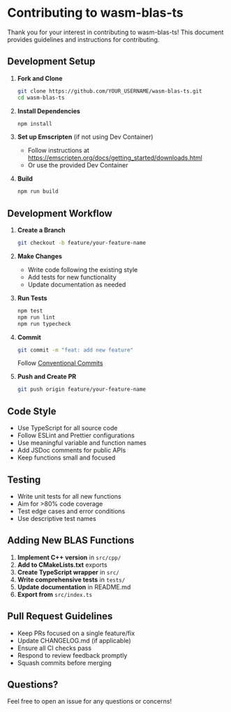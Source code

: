 # Contributing to wasm-blas-ts

Thank you for your interest in contributing to wasm-blas-ts! This document provides guidelines and instructions for contributing.

## Development Setup

1. **Fork and Clone**

   ```bash
   git clone https://github.com/YOUR_USERNAME/wasm-blas-ts.git
   cd wasm-blas-ts
   ```

2. **Install Dependencies**

   ```bash
   npm install
   ```

3. **Set up Emscripten** (if not using Dev Container)
   - Follow instructions at https://emscripten.org/docs/getting_started/downloads.html
   - Or use the provided Dev Container

4. **Build**
   ```bash
   npm run build
   ```

## Development Workflow

1. **Create a Branch**

   ```bash
   git checkout -b feature/your-feature-name
   ```

2. **Make Changes**
   - Write code following the existing style
   - Add tests for new functionality
   - Update documentation as needed

3. **Run Tests**

   ```bash
   npm test
   npm run lint
   npm run typecheck
   ```

4. **Commit**

   ```bash
   git commit -m "feat: add new feature"
   ```

   Follow [Conventional Commits](https://www.conventionalcommits.org/)

5. **Push and Create PR**
   ```bash
   git push origin feature/your-feature-name
   ```

## Code Style

- Use TypeScript for all source code
- Follow ESLint and Prettier configurations
- Use meaningful variable and function names
- Add JSDoc comments for public APIs
- Keep functions small and focused

## Testing

- Write unit tests for all new functions
- Aim for >80% code coverage
- Test edge cases and error conditions
- Use descriptive test names

## Adding New BLAS Functions

1. **Implement C++ version** in `src/cpp/`
2. **Add to CMakeLists.txt** exports
3. **Create TypeScript wrapper** in `src/`
4. **Write comprehensive tests** in `tests/`
5. **Update documentation** in README.md
6. **Export from** `src/index.ts`

## Pull Request Guidelines

- Keep PRs focused on a single feature/fix
- Update CHANGELOG.md (if applicable)
- Ensure all CI checks pass
- Respond to review feedback promptly
- Squash commits before merging

## Questions?

Feel free to open an issue for any questions or concerns!
